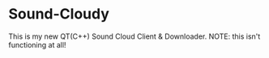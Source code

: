 Sound-Cloudy
============

This is my new QT(C++) Sound Cloud Client &amp; Downloader. NOTE: this isn't functioning at all!
